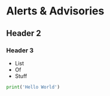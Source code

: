 # Alerts & Advisories
## Header 2
### Header 3

- List
- Of
- Stuff

```python
print('Hello World')
```
